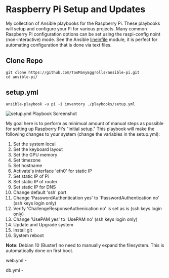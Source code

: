 # Raspberry Pi Setup and Updates
My collection of Ansible playbooks for the Raspberry Pi.  These playbooks will setup and configure your Pi for various projects. Many common Raspberry Pi configuration options can be set using the raspi-config noint (non-interactive) mode.  See the Ansible [lineinfile](http://docs.ansible.com/ansible/lineinfile_module.html) module, it is perfect for automating configuration that is done via text files.

## Clone Repo

    git clone https://github.com/TooManyEggrolls/ansible-pi.git
    cd ansible-pi/



## setup.yml
    ansible-playbook -u pi -i inventory ./playbooks/setup.yml

![setup.yml Playbook Screenshot](https://github.com/TooManyEggrolls/ansible-pi/screenshots/setup.png)

My goal here is to perform as minimual amount of manual steps as possible for setting up Raspberry Pi's "initial setup." This playbook will make the following changes to your system (change the variables in the setup.yml):

1) Set the system local
2) Set the keyboard layout
3) Set the GPU memory
4) Set timezone
5) Set hostname
6) Activate's interface 'eth0' for static IP
7) Set static IP of Pi
8) Set static IP of router
9) Set static IP for DNS
10) Change default 'ssh' port
11) Change 'PasswordAuthentication yes' to 'PasswordAuthentication no' (ssh keys login only)
12) Verify 'ChallengeResponseAuthenication no' is set as is (ssh keys login only)
13) Change 'UsePAM yes' to 'UsePAM no'  (ssh keys login only)
14) Update and Upgrade system
15) Install git
16) System reboot

**Note:** Debian 10 (Buster) no need to manually expand the filesystem.  This is automatically done on first boot.


web.yml - 

db.yml - 
